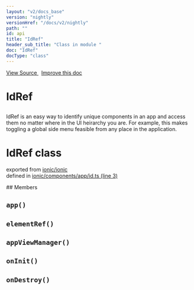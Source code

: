 ```yaml
---
layout: "v2/docs_base"
version: "nightly"
versionHref: "/docs/v2/nightly"
path: ""
id: api
title: "IdRef"
header_sub_title: "Class in module "
doc: "IdRef"
docType: "class"
---
```



<div class="improve-docs">
  <a href='http://github.com/driftyco/ionic2/tree/master/ionic/components/app/id.ts#L2'>
    View Source
  </a>
  &nbsp;
  <a href='http://github.com/driftyco/ionic2/edit/master/ionic/components/app/id.ts#L2'>
    Improve this doc
  </a>
</div>




<h1 class="api-title">

  IdRef



</h1>





<p>IdRef is an easy way to identify unique components in an app and access them
no matter where in the UI heirarchy you are. For example, this makes toggling
a global side menu feasible from any place in the application.</p>


<h1 class="class export">IdRef <span class="type">class</span></h1>
<p class="module">exported from <a href='undefined'>ionic/ionic</a><br/>
defined in <a href="https://github.com/driftyco/ionic2/tree/master/ionic/components/app/id.ts#L3-L28">ionic/components/app/id.ts (line 3)</a>
</p>
## Members

<div id="app"></div>
<h2>
  <code>app()</code>

</h2>












<div id="elementRef"></div>
<h2>
  <code>elementRef()</code>

</h2>












<div id="appViewManager"></div>
<h2>
  <code>appViewManager()</code>

</h2>












<div id="onInit"></div>
<h2>
  <code>onInit()</code>

</h2>












<div id="onDestroy"></div>
<h2>
  <code>onDestroy()</code>

</h2>












